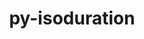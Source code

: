 ---
title: "py-isoduration"
layout: cache
categories: [package, develop-2024-01-21]
meta: {"versions": ["20.11.0"], "compilers": ["gcc@=11.1.0", "gcc@=11.4.0", "gcc@=9.4.0"], "oss": ["ubuntu20.04", "ubuntu22.04"], "platforms": ["linux"], "targets": ["aarch64", "neoverse_v1", "ppc64le", "x86_64_v3"], "stacks": ["data-vis-sdk", "e4s", "e4s-aarch64", "e4s-neoverse_v1", "e4s-power", "root"], "num_specs": 5, "num_specs_by_stack": {"root": 5, "e4s-neoverse_v1": 1, "e4s-power": 1, "data-vis-sdk": 1, "e4s": 1, "e4s-aarch64": 1}}
spec_details: [{"hash": "oyfn4tvapdblryoyi6wgbo5wdm6z6yx5", "compiler": "gcc@=11.4.0", "versions": ["20.11.0"], "os": "ubuntu20.04", "platform": "linux", "target": "neoverse_v1", "variants": ["build_system=python_pip"], "stacks": ["root", "e4s-neoverse_v1"], "size": "-", "tarball": "https://binaries.spack.io/releases/develop-2024-01-21/build_cache/linux-ubuntu20.04-neoverse_v1/gcc-11.4.0/py-isoduration-20.11.0/linux-ubuntu20.04-neoverse_v1-gcc-11.4.0-py-isoduration-20.11.0-oyfn4tvapdblryoyi6wgbo5wdm6z6yx5.spack"}, {"hash": "7khw2kn4z4leolkhgccfvwyqkhr3xgbc", "compiler": "gcc@=9.4.0", "versions": ["20.11.0"], "os": "ubuntu20.04", "platform": "linux", "target": "ppc64le", "variants": ["build_system=python_pip"], "stacks": ["e4s-power", "root"], "size": "-", "tarball": "https://binaries.spack.io/releases/develop-2024-01-21/build_cache/linux-ubuntu20.04-ppc64le/gcc-9.4.0/py-isoduration-20.11.0/linux-ubuntu20.04-ppc64le-gcc-9.4.0-py-isoduration-20.11.0-7khw2kn4z4leolkhgccfvwyqkhr3xgbc.spack"}, {"hash": "wmvifyuhdq2475cfgkdqcyp7ujkzsveb", "compiler": "gcc@=11.1.0", "versions": ["20.11.0"], "os": "ubuntu20.04", "platform": "linux", "target": "x86_64_v3", "variants": ["build_system=python_pip"], "stacks": ["data-vis-sdk", "root"], "size": "-", "tarball": "https://binaries.spack.io/releases/develop-2024-01-21/build_cache/linux-ubuntu20.04-x86_64_v3/gcc-11.1.0/py-isoduration-20.11.0/linux-ubuntu20.04-x86_64_v3-gcc-11.1.0-py-isoduration-20.11.0-wmvifyuhdq2475cfgkdqcyp7ujkzsveb.spack"}, {"hash": "l2p7yt75dhde7go3gblwn5imk7j3h2lq", "compiler": "gcc@=11.4.0", "versions": ["20.11.0"], "os": "ubuntu20.04", "platform": "linux", "target": "x86_64_v3", "variants": ["build_system=python_pip"], "stacks": ["e4s", "root"], "size": "-", "tarball": "https://binaries.spack.io/releases/develop-2024-01-21/build_cache/linux-ubuntu20.04-x86_64_v3/gcc-11.4.0/py-isoduration-20.11.0/linux-ubuntu20.04-x86_64_v3-gcc-11.4.0-py-isoduration-20.11.0-l2p7yt75dhde7go3gblwn5imk7j3h2lq.spack"}, {"hash": "m4jkyy56fanuby4qfingkfe7qlsisdbh", "compiler": "gcc@=11.4.0", "versions": ["20.11.0"], "os": "ubuntu22.04", "platform": "linux", "target": "aarch64", "variants": ["build_system=python_pip"], "stacks": ["e4s-aarch64", "root"], "size": "-", "tarball": "https://binaries.spack.io/releases/develop-2024-01-21/build_cache/linux-ubuntu22.04-aarch64/gcc-11.4.0/py-isoduration-20.11.0/linux-ubuntu22.04-aarch64-gcc-11.4.0-py-isoduration-20.11.0-m4jkyy56fanuby4qfingkfe7qlsisdbh.spack"}]
---